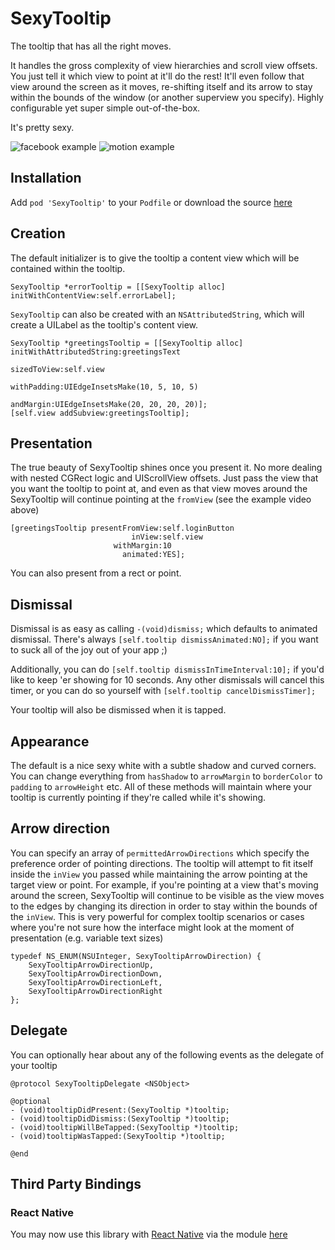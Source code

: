 # SexyTooltip

The tooltip that has all the right moves.

It handles the gross complexity of view hierarchies and scroll view offsets.  You just tell it which view to point at it'll do the rest!  It'll even follow that view around the screen as it moves, re-shifting itself and its arrow to stay within the bounds of the window (or another superview you specify).  Highly configurable yet super simple out-of-the-box.

It's pretty sexy.

![facebook example](http://i.imgur.com/jVe7xNl.gif)
![motion example](http://i.imgur.com/ON82WRl.gif)

## Installation

Add `pod 'SexyTooltip'` to your `Podfile` or download the source [here](https://github.com/calm/SexyTooltip/releases)

## Creation

The default initializer is to give the tooltip a content view which will be contained within the tooltip.

```objc
SexyTooltip *errorTooltip = [[SexyTooltip alloc] initWithContentView:self.errorLabel];
```

`SexyTooltip` can also be created with an `NSAttributedString`, which will create a UILabel as the tooltip's content view.

```objc
SexyTooltip *greetingsTooltip = [[SexyTooltip alloc] initWithAttributedString:greetingsText
                                                                sizedToView:self.view
                                                                withPadding:UIEdgeInsetsMake(10, 5, 10, 5)
                                                                  andMargin:UIEdgeInsetsMake(20, 20, 20, 20)];
[self.view addSubview:greetingsTooltip];
```

## Presentation

The true beauty of SexyTooltip shines once you present it.  No more dealing with nested CGRect logic and UIScrollView offsets.  Just pass the view that you want the tooltip to point at, and even as that view moves around the SexyTooltip will continue pointing at the `fromView` (see the example video above)

```objc
[greetingsTooltip presentFromView:self.loginButton
                           inView:self.view
                       withMargin:10
                         animated:YES];
```

You can also present from a rect or point.

## Dismissal

Dismissal is as easy as calling `-(void)dismiss;` which defaults to animated dismissal.  There's always `[self.tooltip dismissAnimated:NO];` if you want to suck all of the joy out of your app ;)

Additionally, you can do `[self.tooltip dismissInTimeInterval:10];` if you'd like to keep 'er showing for 10 seconds.  Any other dismissals will cancel this timer, or you can do so yourself with `[self.tooltip cancelDismissTimer];`

Your tooltip will also be dismissed when it is tapped.

## Appearance

The default is a nice sexy white with a subtle shadow and curved corners.  You can change everything from `hasShadow` to `arrowMargin` to `borderColor` to `padding` to `arrowHeight` etc.  All of these methods will maintain where your tooltip is currently pointing if they're called while it's showing.

## Arrow direction

You can specify an array of `permittedArrowDirections` which specify the preference order of pointing directions.  The tooltip will attempt to fit itself inside the `inView` you passed while maintaining the arrow pointing at the target view or point.  For example, if you're pointing at a view that's moving around the screen, SexyTooltip will continue to be visible as the view moves to the edges by changing its direction in order to stay within the bounds of the `inView`.  This is very powerful for complex tooltip scenarios or cases where you're not sure how the interface might look at the moment of presentation (e.g. variable text sizes)

```objc
typedef NS_ENUM(NSUInteger, SexyTooltipArrowDirection) {
    SexyTooltipArrowDirectionUp,
    SexyTooltipArrowDirectionDown,
    SexyTooltipArrowDirectionLeft,
    SexyTooltipArrowDirectionRight
};
```

## Delegate

You can optionally hear about any of the following events as the delegate of your tooltip

```objc
@protocol SexyTooltipDelegate <NSObject>

@optional
- (void)tooltipDidPresent:(SexyTooltip *)tooltip;
- (void)tooltipDidDismiss:(SexyTooltip *)tooltip;
- (void)tooltipWillBeTapped:(SexyTooltip *)tooltip;
- (void)tooltipWasTapped:(SexyTooltip *)tooltip;

@end
```

## Third Party Bindings

### React Native
You may now use this library with [React Native](https://github.com/facebook/react-native) via the module [here](https://github.com/prscX/react-native-tooltips)

